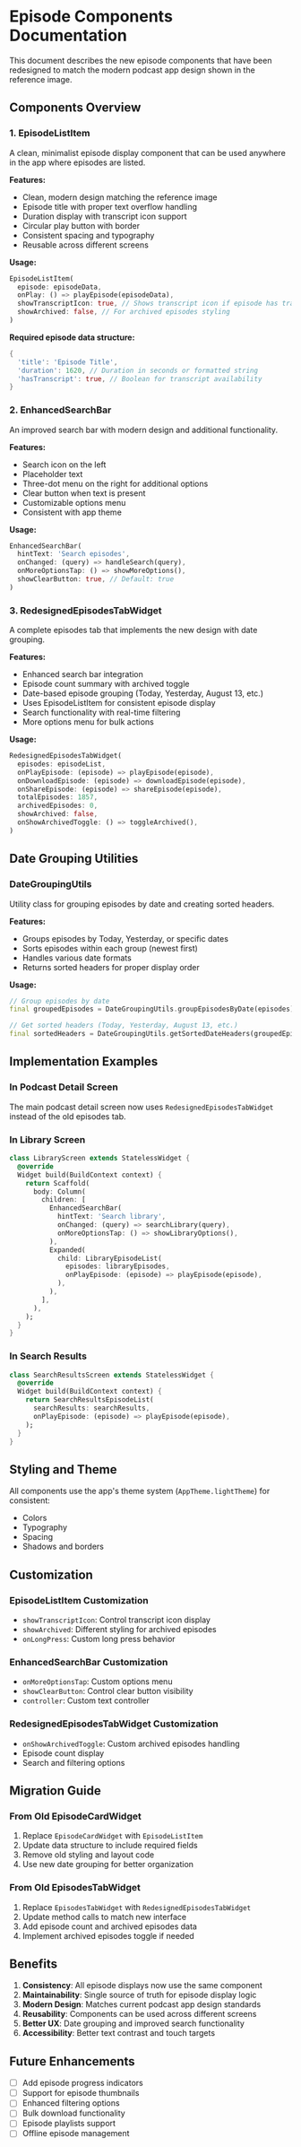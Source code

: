 # Episode Components Documentation

This document describes the new episode components that have been redesigned to match the modern podcast app design shown in the reference image.

## Components Overview

### 1. EpisodeListItem
A clean, minimalist episode display component that can be used anywhere in the app where episodes are listed.

**Features:**
- Clean, modern design matching the reference image
- Episode title with proper text overflow handling
- Duration display with transcript icon support
- Circular play button with border
- Consistent spacing and typography
- Reusable across different screens

**Usage:**
```dart
EpisodeListItem(
  episode: episodeData,
  onPlay: () => playEpisode(episodeData),
  showTranscriptIcon: true, // Shows transcript icon if episode has transcript
  showArchived: false, // For archived episodes styling
)
```

**Required episode data structure:**
```dart
{
  'title': 'Episode Title',
  'duration': 1620, // Duration in seconds or formatted string
  'hasTranscript': true, // Boolean for transcript availability
}
```

### 2. EnhancedSearchBar
An improved search bar with modern design and additional functionality.

**Features:**
- Search icon on the left
- Placeholder text
- Three-dot menu on the right for additional options
- Clear button when text is present
- Customizable options menu
- Consistent with app theme

**Usage:**
```dart
EnhancedSearchBar(
  hintText: 'Search episodes',
  onChanged: (query) => handleSearch(query),
  onMoreOptionsTap: () => showMoreOptions(),
  showClearButton: true, // Default: true
)
```

### 3. RedesignedEpisodesTabWidget
A complete episodes tab that implements the new design with date grouping.

**Features:**
- Enhanced search bar integration
- Episode count summary with archived toggle
- Date-based episode grouping (Today, Yesterday, August 13, etc.)
- Uses EpisodeListItem for consistent episode display
- Search functionality with real-time filtering
- More options menu for bulk actions

**Usage:**
```dart
RedesignedEpisodesTabWidget(
  episodes: episodeList,
  onPlayEpisode: (episode) => playEpisode(episode),
  onDownloadEpisode: (episode) => downloadEpisode(episode),
  onShareEpisode: (episode) => shareEpisode(episode),
  totalEpisodes: 1857,
  archivedEpisodes: 0,
  showArchived: false,
  onShowArchivedToggle: () => toggleArchived(),
)
```

## Date Grouping Utilities

### DateGroupingUtils
Utility class for grouping episodes by date and creating sorted headers.

**Features:**
- Groups episodes by Today, Yesterday, or specific dates
- Sorts episodes within each group (newest first)
- Handles various date formats
- Returns sorted headers for proper display order

**Usage:**
```dart
// Group episodes by date
final groupedEpisodes = DateGroupingUtils.groupEpisodesByDate(episodes);

// Get sorted headers (Today, Yesterday, August 13, etc.)
final sortedHeaders = DateGroupingUtils.getSortedDateHeaders(groupedEpisodes);
```

## Implementation Examples

### In Podcast Detail Screen
The main podcast detail screen now uses `RedesignedEpisodesTabWidget` instead of the old episodes tab.

### In Library Screen
```dart
class LibraryScreen extends StatelessWidget {
  @override
  Widget build(BuildContext context) {
    return Scaffold(
      body: Column(
        children: [
          EnhancedSearchBar(
            hintText: 'Search library',
            onChanged: (query) => searchLibrary(query),
            onMoreOptionsTap: () => showLibraryOptions(),
          ),
          Expanded(
            child: LibraryEpisodeList(
              episodes: libraryEpisodes,
              onPlayEpisode: (episode) => playEpisode(episode),
            ),
          ),
        ],
      ),
    );
  }
}
```

### In Search Results
```dart
class SearchResultsScreen extends StatelessWidget {
  @override
  Widget build(BuildContext context) {
    return SearchResultsEpisodeList(
      searchResults: searchResults,
      onPlayEpisode: (episode) => playEpisode(episode),
    );
  }
}
```

## Styling and Theme

All components use the app's theme system (`AppTheme.lightTheme`) for consistent:
- Colors
- Typography
- Spacing
- Shadows and borders

## Customization

### EpisodeListItem Customization
- `showTranscriptIcon`: Control transcript icon display
- `showArchived`: Different styling for archived episodes
- `onLongPress`: Custom long press behavior

### EnhancedSearchBar Customization
- `onMoreOptionsTap`: Custom options menu
- `showClearButton`: Control clear button visibility
- `controller`: Custom text controller

### RedesignedEpisodesTabWidget Customization
- `onShowArchivedToggle`: Custom archived episodes handling
- Episode count display
- Search and filtering options

## Migration Guide

### From Old EpisodeCardWidget
1. Replace `EpisodeCardWidget` with `EpisodeListItem`
2. Update data structure to include required fields
3. Remove old styling and layout code
4. Use new date grouping for better organization

### From Old EpisodesTabWidget
1. Replace `EpisodesTabWidget` with `RedesignedEpisodesTabWidget`
2. Update method calls to match new interface
3. Add episode count and archived episodes data
4. Implement archived episodes toggle if needed

## Benefits

1. **Consistency**: All episode displays now use the same component
2. **Maintainability**: Single source of truth for episode display logic
3. **Modern Design**: Matches current podcast app design standards
4. **Reusability**: Components can be used across different screens
5. **Better UX**: Date grouping and improved search functionality
6. **Accessibility**: Better text contrast and touch targets

## Future Enhancements

- [ ] Add episode progress indicators
- [ ] Support for episode thumbnails
- [ ] Enhanced filtering options
- [ ] Bulk download functionality
- [ ] Episode playlists support
- [ ] Offline episode management
